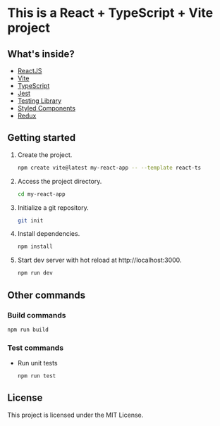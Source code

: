 # This is a React + TypeScript + Vite project

## What's inside?

- [ReactJS](https://reactjs.org)
- [Vite](https://vitejs.dev)
- [TypeScript](https://www.typescriptlang.org)
- [Jest](https://jestjs.io)
- [Testing Library](https://testing-library.com)
- [Styled Components](https://styled-components.com)
- [Redux](https://redux.js.org)

## Getting started

1. Create the project.

   ```bash
   npm create vite@latest my-react-app -- --template react-ts
   ```

2. Access the project directory.

   ```bash
   cd my-react-app
   ```

3. Initialize a git repository.

   ```bash
   git init
   ```

4. Install dependencies.

   ```bash
   npm install
   ```

5. Start dev server with hot reload at http://localhost:3000.
   ```bash
   npm run dev
   ```

## Other commands

### Build commands

```bash
npm run build
```

### Test commands

- Run unit tests
  ```bash
  npm run test
  ```

## License

This project is licensed under the MIT License.

